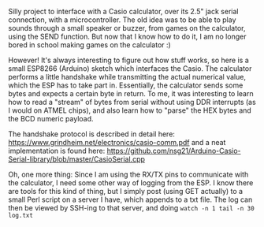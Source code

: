 Silly project to interface with a Casio calculator, over its 2.5" jack serial connection, with a microcontroller.
The old idea was to be able to play sounds through a small speaker or buzzer, from games on the calculator, using the SEND function.
But now that I know how to do it, I am no longer bored in school making games on the calculator :)

However! It's always interesting to figure out how stuff works, so here is a small ESP8266 (Arduino) sketch which interfaces the Casio.
The calculator performs a little handshake while transmitting the actual numerical value, which the ESP has to take part in.
Essentially, the calculator sends some bytes and expects a certain byte in return. To me, it was interesting to learn how to read a "stream" of bytes from serial without using DDR interrupts (as I would on ATMEL chips), and also learn how to "parse" the HEX bytes and the BCD numeric payload.

The handshake protocol is described in detail here: 
https://www.grindheim.net/electronics/casio-comm.pdf
and a neat implementation is found here:
https://github.com/nsg21/Arduino-Casio-Serial-library/blob/master/CasioSerial.cpp

Oh, one more thing: Since I am using the RX/TX pins to communicate with the calculator, I need some other way of logging from the ESP.
I know there are tools for this kind of thing, but I simply post (using GET actually) to a small Perl script on a server I have, which appends to a txt file.
The log can then be viewed by SSH-ing to that server, and doing `watch -n 1 tail -n 30 log.txt`
